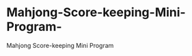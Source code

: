 # Mahjong-Score-keeping-Mini-Program-
Mahjong Score-keeping Mini Program                                                                                              
